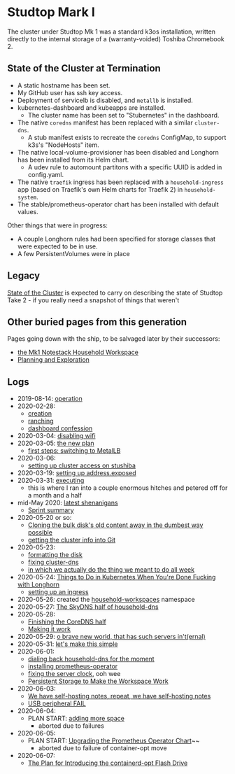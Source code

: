 # Studtop Mark I

The cluster under Studtop Mk 1 was a standard k3os installation, written directly to the internal storage of a (warranty-voided) Toshiba Chromebook 2.

## State of the Cluster at Termination

- A static hostname has been set.
- My GitHub user has ssh key access.
- Deployment of servicelb is disabled, and `metallb` is installed.
- kubernetes-dashboard and kubeapps are installed.
  - The cluster name has been set to "Stubernetes" in the dashboard.
- The native `coredns` manifest has been replaced with a similar `cluster-dns`.
  - A stub manifest exists to recreate the `coredns` ConfigMap, to support k3s's "NodeHosts" item.
- The native local-volume-provisioner has been disabled and Longhorn has been installed from its Helm chart.
  - A udev rule to automount partitons with a specific UUID is added in config.yaml.
- The native `traefik` ingress has been replaced with a `household-ingress` app (based on Traefik's own Helm charts for Traefik 2) in `household-system`.
- The stable/prometheus-operator chart has been installed with default values.

Other things that were in progress:

- A couple Longhorn rules had been specified for storage classes that were expected to be in use.
- A few PersistentVolumes were in place

## Legacy

[State of the Cluster](a4389025-9425-4fe1-ab3b-8d086bce6a13.md) is expected to carry on describing the state of Studtop Take 2 - if you really need a snapshot of things that weren't

## Other buried pages from this generation

Pages going down with the ship, to be salvaged later by their successors:

- [the Mk1 Notestack Household Workspace](67826054-ed26-41e6-80c9-5d677e6a8cba.md)
- [Planning and Exploration](9ac503ed-a6d8-4fc3-996b-d1e94d18e139.md)

## Logs

- 2019-08-14: [operation](7c4b615a-033c-4230-97f7-0e91139b5c9a.md)
- 2020-02-28:
  - [creation](c83c7062-d45b-411b-9420-0db45f85be2b.md)
  - [ranching](8feab719-bfad-45ac-938e-3ccb9f8c9e72.md)
  - [dashboard confession](45fb7e26-f342-4cd3-814c-5e9ac43af602.md)
- 2020-03-04: [disabling wifi](8e14bac7-619e-42a3-9730-8355005383c5.md)
- 2020-03-05: [the new plan](aea5717c-3578-4b53-a070-7677e36b1d04.md)
  - [first steps: switching to MetalLB](27f5f508-d869-4292-9036-30fc0ccaf014.md)
- 2020-03-06:
  - [setting up cluster access on stushiba](b9a55188-647f-4cd0-ab69-6df7e25ccb24.md)
- 2020-03-19: [setting up address.exposed](07e52fe5-91ae-4f98-a565-dcf10e3232c2.md)
- 2020-03-31: [executing](515478b1-74db-434c-9949-1053d46aa653.md)
  - this is where I ran into a couple enormous hitches and petered off for a month and a half
- mid-May 2020: [latest shenanigans](de490ea9-f480-4e03-a671-0d1173753c53.md)
  - [Sprint summary](40c69f2f-1c10-4ae6-a40b-cdd74c8e26bf.md)
- 2020-05-20 or so:
  - [Cloning the bulk disk's old content away in the dumbest way possible](50db1a39-be99-42ff-ab74-ab0661d0ca2d.md)
  - [getting the cluster info into Git](a66292a0-b50c-42ac-971b-5cc23cf6e91a.md)
- 2020-05-23:
  - [formatting the disk](d5d05f3d-21b7-4445-ac6b-8d0e3f483f37.md)
  - [fixing cluster-dns](38a68c9c-c6af-43a8-a24c-2d2300528464.md)
  - [in which we actually do the thing we meant to do all week](965ae40d-d67d-4adc-aef6-727290dc44c4.md)
- 2020-05-24: [Things to Do in Kubernetes When You're Done Fucking with Longhorn](3bfb1a24-ca82-41f0-a2b0-fa8a0ba7d8b8.md)
  - [setting up an ingress](3758cf1a-01a7-4529-8344-9f4e621eb8c7.md)
- 2020-05-26: created the [household-workspaces](98583255-8ee5-4d4d-aade-92dbdde01f63.md) namespace
- 2020-05-27: [The SkyDNS half of household-dns](598de530-7e33-44eb-83ce-e15edf3a5405.md)
- 2020-05-28:
  - [Finishing the CoreDNS half](84be6927-2ff2-461b-9078-86d31e9f3509.md)
  - [Making it work](219b93f6-2ec1-4c82-9d8b-e2919417cbb3.md)
- 2020-05-29: [o brave new world, that has such servers in't(ernal)](62dd6ff2-2f9b-410c-ab05-0c11abcca74b.md)
- 2020-05-31: [let's make this simple](fe1f8446-6298-42b3-a0ad-da51295a4ebe.md)
- 2020-06-01:
  - [dialing back household-dns for the moment](b732fb93-07d4-4ca1-a0e1-306e4ac98a35.md)
  - [installing prometheus-operator](45ec0eb8-05e7-474d-ad8e-3153c23b4daf.md)
  - [fixing the server clock](a55d7878-a29b-4cef-a151-4cfd765ebb88.md), ooh wee
  - [Persistent Storage to Make the Workspace Work](54250980-bf8c-43a7-a028-d838467bbb33.md)
- 2020-06-03:
  - [We have self-hosting notes, repeat, we have self-hosting notes](1558a75c-b543-452d-a119-d584595479ab.md)
  - [USB peripheral FAIL](86357bd3-3773-4f91-bc47-1aa9c04e5a16.md)
- 2020-06-04:
  - PLAN START: [adding more space](e592bf80-3dd2-4689-934f-2374a487308d.md)
    - aborted due to failures
- 2020-06-05:
  - PLAN START: [Upgrading the Prometheus Operator Chart](fd75a490-63d2-4736-a3e3-a6cad0634d5d.md)~~
    - aborted due to failure of container-opt move
- 2020-06-07:
  - [The Plan for Introducing the containerd-opt Flash Drive](c8dc2bdd-4e39-4b37-88c5-dc1d29415557.md)


